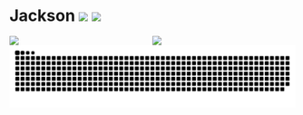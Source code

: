 # Jackson <img width="100px" src="https://hits-app.vercel.app/hits?url=https%3A%2F%2Fgithub.com%2Fneverabsolute" /> <img src="https://wakatime.com/badge/user/ed4716d8-684c-49bf-bac0-d88f6243796a.svg" />

<div>
    <img width="40%" align="left" src="https://lanyard.cnrad.dev/api/219150672166125568?bg=0d1117" />
    <img width="50%" align="right" src="https://github-readme-stats-git-masterrstaa-rickstaa.vercel.app/api?username=neverabsolute&count_private=true&include_all_commits=true&bg_color=0D1117&text_color=F3F3F3&title_color=E1E1E1&hide_border=true" />
</div>

![github contribution grid snake animation](https://raw.githubusercontent.com/neverabsolute/neverabsolute/output/github-contribution-grid-snake-dark.svg#gh-dark-mode-only)
